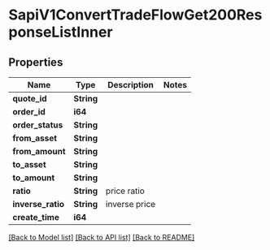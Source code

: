 # SapiV1ConvertTradeFlowGet200ResponseListInner

## Properties

Name | Type | Description | Notes
------------ | ------------- | ------------- | -------------
**quote_id** | **String** |  | 
**order_id** | **i64** |  | 
**order_status** | **String** |  | 
**from_asset** | **String** |  | 
**from_amount** | **String** |  | 
**to_asset** | **String** |  | 
**to_amount** | **String** |  | 
**ratio** | **String** | price ratio | 
**inverse_ratio** | **String** | inverse price | 
**create_time** | **i64** |  | 

[[Back to Model list]](../README.md#documentation-for-models) [[Back to API list]](../README.md#documentation-for-api-endpoints) [[Back to README]](../README.md)


